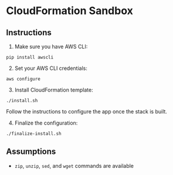 CloudFormation Sandbox
==

Instructions
--
1. Make sure you have AWS CLI:

  `pip install awscli`

2. Set your AWS CLI credentials:

  `aws configure`

3. Install CloudFormation template:

  `./install.sh`

  Follow the instructions to configure the app once the stack is built.

4. Finalize the configuration:

  `./finalize-install.sh`

Assumptions
--
- `zip`, `unzip`, `sed`, and `wget` commands are available
